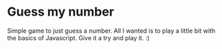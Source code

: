 # Guess my number

Simple game to just guess a number. All I wanted is to play a little bit with the basics of Javascript. Give it a try and play it. :)
